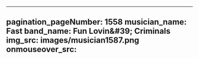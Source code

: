 ------
pagination_pageNumber: 1558
musician_name: Fast
band_name: Fun Lovin&amp;#39; Criminals
img_src: images/musician1587.png
onmouseover_src: 
------
